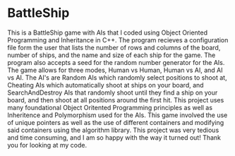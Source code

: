 # BattleShip

This is a BattleShip game with AIs that I coded using Object Oriented Programming and Inheritance in C++.
The program recieves a configuration file form the user that lists the number of rows and columns of the board, number of ships, and the name and size of each ship for the game. The program also accepts a seed for the random number generator for the AIs.
The game allows for three modes, Human vs Human, Human vs AI, and AI vs AI.
The AI's are Random AIs which randomly select positions to shoot at, Cheating AIs which automatically shoot at ships on your board, and SearchAndDestroy AIs that randomly shoot until they find a ship on your board, and then shoot at all positions around the first hit.
This project uses many foundational Object Oritented Programming principles as well as Inheritence and Polymorphism used for the AIs. This game involved the use of unique pointers as well as the use of different containers and modifying said containers using the algorithm library.
This project was very tedious and time consuming, and I am so happy with the way it turned out! Thank you for looking at my code.
